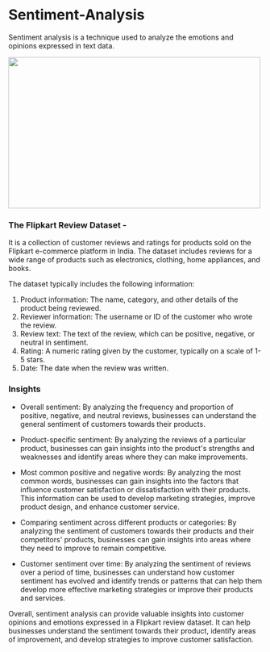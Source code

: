 # Sentiment-Analysis 
Sentiment analysis is a technique used to analyze the emotions and opinions expressed in text data. 

<img src="https://www.altexsoft.com/media/2018/09/sentiment_analysis.jpg" alt="" width="500" height="300">

### The Flipkart Review Dataset - 
It is a collection of customer reviews and ratings for products sold on the Flipkart e-commerce platform in India. The dataset includes reviews for a wide range of products such as electronics, clothing, home appliances, and books.

The dataset typically includes the following information:
1. Product information: The name, category, and other details of the product being reviewed.
2. Reviewer information: The username or ID of the customer who wrote the review.
3. Review text: The text of the review, which can be positive, negative, or neutral in sentiment.
4. Rating: A numeric rating given by the customer, typically on a scale of 1-5 stars.
5. Date: The date when the review was written.

### Insights
* Overall sentiment: By analyzing the frequency and proportion of positive, negative, and neutral reviews, businesses can understand the general sentiment of customers towards their products. 

* Product-specific sentiment: By analyzing the reviews of a particular product, businesses can gain insights into the product's strengths and weaknesses and identify areas where they can make improvements.

* Most common positive and negative words: By analyzing the most common words, businesses can gain insights into the factors that influence customer satisfaction or dissatisfaction with their products. This information can be used to develop marketing strategies, improve product design, and enhance customer service.

* Comparing sentiment across different products or categories: By analyzing the sentiment of customers towards their products and their competitors' products, businesses can gain insights into areas where they need to improve to remain competitive.

* Customer sentiment over time: By analyzing the sentiment of reviews over a period of time, businesses can understand how customer sentiment has evolved and identify trends or patterns that can help them develop more effective marketing strategies or improve their products and services.

Overall, sentiment analysis can provide valuable insights into customer opinions and emotions expressed in a Flipkart review dataset. It can help businesses understand the sentiment towards their product, identify areas of improvement, and develop strategies to improve customer satisfaction.







